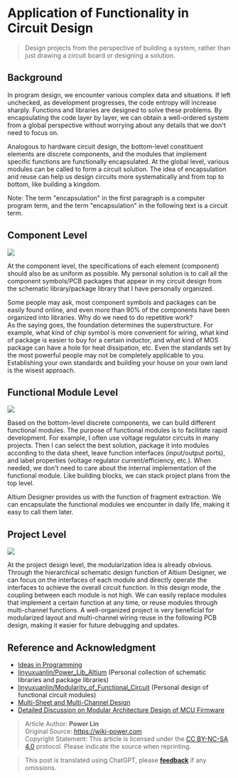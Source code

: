 # Application of Functionality in Circuit Design

> Design projects from the perspective of building a system, rather than just drawing a circuit board or designing a solution.

## Background

In program design, we encounter various complex data and situations. If left unchecked, as development progresses, the code entropy will increase sharply. Functions and libraries are designed to solve these problems. By encapsulating the code layer by layer, we can obtain a well-ordered system from a global perspective without worrying about any details that we don't need to focus on.

Analogous to hardware circuit design, the bottom-level constituent elements are discrete components, and the modules that implement specific functions are functionally encapsulated. At the global level, various modules can be called to form a circuit solution. The idea of encapsulation and reuse can help us design circuits more systematically and from top to bottom, like building a kingdom.

Note: The term "encapsulation" in the first paragraph is a computer program term, and the term "encapsulation" in the following text is a circuit term.

## Component Level

![](https://img.wiki-power.com/d/wiki-media/img/20200131212452.png)

At the component level, the specifications of each element (component) should also be as uniform as possible. My personal solution is to call all the component symbols/PCB packages that appear in my circuit design from the schematic library/package library that I have personally organized.

Some people may ask, most component symbols and packages can be easily found online, and even more than 90% of the components have been organized into libraries. Why do we need to do repetitive work?  
As the saying goes, the foundation determines the superstructure. For example, what kind of chip symbol is more convenient for wiring, what kind of package is easier to buy for a certain inductor, and what kind of MOS package can have a hole for heat dissipation, etc. Even the standards set by the most powerful people may not be completely applicable to you. Establishing your own standards and building your house on your own land is the wisest approach.

## Functional Module Level

![](https://img.wiki-power.com/d/wiki-media/img/20200131212642.png)

Based on the bottom-level discrete components, we can build different functional modules. The purpose of functional modules is to facilitate rapid development. For example, I often use voltage regulator circuits in many projects. Then I can select the best solution, package it into modules according to the data sheet, leave function interfaces (input/output ports), and label properties (voltage regulator current/efficiency, etc.). When needed, we don't need to care about the internal implementation of the functional module. Like building blocks, we can stack project plans from the top level.

Altium Designer provides us with the function of fragment extraction. We can encapsulate the functional modules we encounter in daily life, making it easy to call them later.

## Project Level

![](https://img.wiki-power.com/d/wiki-media/img/20200131213218.png)

At the project design level, the modularization idea is already obvious. Through the hierarchical schematic design function of Altium Designer, we can focus on the interfaces of each module and directly operate the interfaces to achieve the overall circuit function. In this design mode, the coupling between each module is not high. We can easily replace modules that implement a certain function at any time, or reuse modules through multi-channel functions. A well-organized project is very beneficial for modularized layout and multi-channel wiring reuse in the following PCB design, making it easier for future debugging and updates.

## Reference and Acknowledgment

- [Ideas in Programming](https://zhuanlan.zhihu.com/p/25288280)
- [linyuxuanlin/Power_Lib_Altium](https://github.com/linyuxuanlin/Power_Lib_Altium) (Personal collection of schematic libraries and package libraries)
- [linyuxuanlin/Modularity_of_Functional_Circuit](https://github.com/linyuxuanlin/Modularity_of_Functional_Circuit) (Personal design of functional circuit modules)
- [Multi-Sheet and Multi-Channel Design](https://www.altium.com/documentation/altium-designer/multi-sheet-and-multi-channel-design-ad?version=18.1)
- [Detailed Discussion on Modular Architecture Design of MCU Firmware](https://mp.weixin.qq.com/s?__biz=MzI0ODU0NDI1Mg==&mid=2247493415&idx=1&sn=48868c853d82747e537d9571e02f9c4c&chksm=e99d89b4deea00a2cb26bc62c13bf9bb8955018b47b9b4c091dc98fe776d853039ba84ce480f&mpshare=1&scene=1&srcid=&sharer_sharetime=1588583649159&sharer_shareid=57baeb2b96d0cff9b17ac2c15b36602b&key=54a344d7200e25b224dfb50449a0a3835910904754e85f2f5687170aa3dc9cd1cada606d232a271784f6c37d841af2a681ce3312fe043716d933a48bc88fdfc38a50be9eeb42cc316538f1781f865de5&ascene=1&uin=MTk5MDUwOTA0Mg%3D%3D&devicetype=Windows+10+x64&version=62090070&lang=zh_CN&exportkey=A638hkClxH9AKARxE%2F2NsRw%3D&pass_ticket=DbttLz0NrPJvKfz31VIx1Sw50my315siej6rJhYtISz9sd1CObS%2BjG%2BOC%2FzHEXzj)

> Article Author: **Power Lin**  
> Original Source: <https://wiki-power.com>  
> Copyright Statement: This article is licensed under the [CC BY-NC-SA 4.0](https://creativecommons.org/licenses/by/4.0/deed.zh) protocol. Please indicate the source when reprinting.

> This post is translated using ChatGPT, please [**feedback**](https://github.com/linyuxuanlin/Wiki_MkDocs/issues/new) if any omissions.
